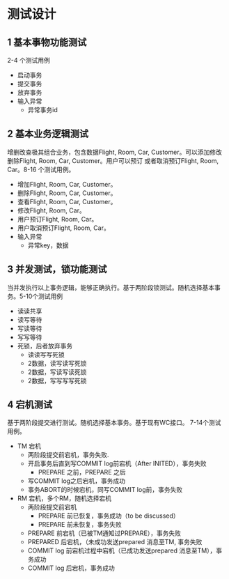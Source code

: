 # 测试设计
## 1 基本事物功能测试
2-4 个测试用例
- 启动事务
- 提交事务
- 放弃事务
- 输入异常
    - 异常事务id
## 2 基本业务逻辑测试
增删改查极其组合业务，包含数据Flight, Room, Car, Customer。可以添加修改删除Flight, Room, Car, Customer。用户可以预订
或者取消预订Flight, Room, Car。8-16 个测试用例。
- 增加Flight, Room, Car, Customer。
- 删除Flight, Room, Car, Customer。
- 查看Flight, Room, Car, Customer。
- 修改Flight, Room, Car。
- 用户预订Flight, Room, Car。
- 用户取消预订Flight, Room, Car。
- 输入异常
    - 异常key，数据
## 3 并发测试，锁功能测试
当并发执行以上事务逻辑，能够正确执行。基于两阶段锁测试。随机选择基本事务。5-10个测试用例
- 读读共享
- 读写等待
- 写读等待
- 写写等待
- 死锁，后者放弃事务
    - 读读写写死锁
    - 2数据，读写读写死锁
    - 2数据，写读写读死锁
    - 2数据，写写写写死锁
## 4 宕机测试
基于两阶段提交进行测试。随机选择基本事务。基于现有WC接口。 7-14个测试用例。
- TM 宕机
    - 两阶段提交前宕机，事务失败.
    - 开启事务后直到写COMMIT log前宕机（After INITED），事务失败
        - PREPARE 之前，PREPARE 之后
    - 写COMMIT log之后宕机，事务成功
    - 事务ABORT的时候宕机，同写COMMIT log前，事务失败
- RM 宕机，多个RM，随机选择宕机
    - 两阶段提交前宕机
        - PREPARE 前已恢复，事务成功（to be discussed）
        - PREPARE 前未恢复，事务失败
    - PREPARE 前宕机（已被TM通知过PREPARE），事务失败
    - PREPARED 后宕机，（未成功发送prepared 消息至TM, 事务失败
    - COMMIT log 前宕机过程中宕机（已成功发送prepared 消息至TM），事务成功
    - COMMIT log 后宕机，事务成功